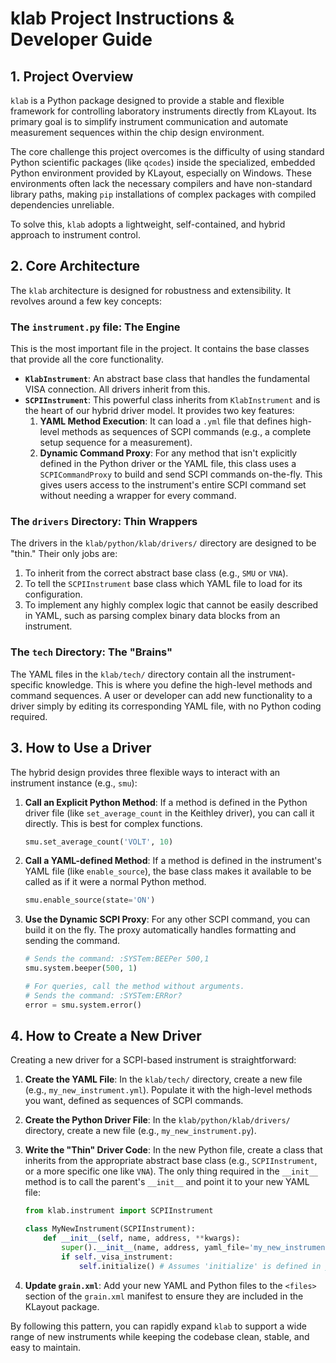 # klab Project Instructions & Developer Guide

## 1. Project Overview

`klab` is a Python package designed to provide a stable and flexible framework for controlling laboratory instruments directly from KLayout. Its primary goal is to simplify instrument communication and automate measurement sequences within the chip design environment.

The core challenge this project overcomes is the difficulty of using standard Python scientific packages (like `qcodes`) inside the specialized, embedded Python environment provided by KLayout, especially on Windows. These environments often lack the necessary compilers and have non-standard library paths, making `pip` installations of complex packages with compiled dependencies unreliable.

To solve this, `klab` adopts a lightweight, self-contained, and hybrid approach to instrument control.

## 2. Core Architecture

The `klab` architecture is designed for robustness and extensibility. It revolves around a few key concepts:

### The `instrument.py` file: The Engine

This is the most important file in the project. It contains the base classes that provide all the core functionality.

* **`KlabInstrument`**: An abstract base class that handles the fundamental VISA connection. All drivers inherit from this.
* **`SCPIInstrument`**: This powerful class inherits from `KlabInstrument` and is the heart of our hybrid driver model. It provides two key features:
    1.  **YAML Method Execution**: It can load a `.yml` file that defines high-level methods as sequences of SCPI commands (e.g., a complete setup sequence for a measurement).
    2.  **Dynamic Command Proxy**: For any method that isn't explicitly defined in the Python driver or the YAML file, this class uses a `SCPICommandProxy` to build and send SCPI commands on-the-fly. This gives users access to the instrument's entire SCPI command set without needing a wrapper for every command.

### The `drivers` Directory: Thin Wrappers

The drivers in the `klab/python/klab/drivers/` directory are designed to be "thin." Their only jobs are:

1.  To inherit from the correct abstract base class (e.g., `SMU` or `VNA`).
2.  To tell the `SCPIInstrument` base class which YAML file to load for its configuration.
3.  To implement any highly complex logic that cannot be easily described in YAML, such as parsing complex binary data blocks from an instrument.

### The `tech` Directory: The "Brains"

The YAML files in the `klab/tech/` directory contain all the instrument-specific knowledge. This is where you define the high-level methods and command sequences. A user or developer can add new functionality to a driver simply by editing its corresponding YAML file, with no Python coding required.

## 3. How to Use a Driver

The hybrid design provides three flexible ways to interact with an instrument instance (e.g., `smu`):

1.  **Call an Explicit Python Method**: If a method is defined in the Python driver file (like `set_average_count` in the Keithley driver), you can call it directly. This is best for complex functions.
    ```python
    smu.set_average_count('VOLT', 10)
    ```

2.  **Call a YAML-defined Method**: If a method is defined in the instrument's YAML file (like `enable_source`), the base class makes it available to be called as if it were a normal Python method.
    ```python
    smu.enable_source(state='ON')
    ```

3.  **Use the Dynamic SCPI Proxy**: For any other SCPI command, you can build it on the fly. The proxy automatically handles formatting and sending the command.
    ```python
    # Sends the command: :SYSTem:BEEPer 500,1
    smu.system.beeper(500, 1)

    # For queries, call the method without arguments.
    # Sends the command: :SYSTem:ERRor?
    error = smu.system.error()
    ```

## 4. How to Create a New Driver

Creating a new driver for a SCPI-based instrument is straightforward:

1.  **Create the YAML File**: In the `klab/tech/` directory, create a new file (e.g., `my_new_instrument.yml`). Populate it with the high-level methods you want, defined as sequences of SCPI commands.

2.  **Create the Python Driver File**: In the `klab/python/klab/drivers/` directory, create a new file (e.g., `my_new_instrument.py`).

3.  **Write the "Thin" Driver Code**: In the new Python file, create a class that inherits from the appropriate abstract base class (e.g., `SCPIInstrument`, or a more specific one like `VNA`). The only thing required in the `__init__` method is to call the parent's `__init__` and point it to your new YAML file:
    ```python
    from klab.instrument import SCPIInstrument

    class MyNewInstrument(SCPIInstrument):
        def __init__(self, name, address, **kwargs):
            super().__init__(name, address, yaml_file='my_new_instrument.yml', **kwargs)
            if self._visa_instrument:
                self.initialize() # Assumes 'initialize' is defined in your YAML
    ```

4.  **Update `grain.xml`**: Add your new YAML and Python files to the `<files>` section of the `grain.xml` manifest to ensure they are included in the KLayout package.

By following this pattern, you can rapidly expand `klab` to support a wide range of new instruments while keeping the codebase clean, stable, and easy to maintain.
